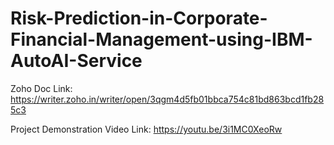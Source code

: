 # Risk-Prediction-in-Corporate-Financial-Management-using-IBM-AutoAI-Service

Zoho Doc Link: https://writer.zoho.in/writer/open/3qgm4d5fb01bbca754c81bd863bcd1fb285c3  

Project Demonstration Video Link: https://youtu.be/3i1MC0XeoRw
